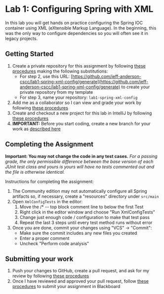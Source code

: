 # Lab 1: Configuring Spring with XML

In this lab you will get hands on practice configuring the Spring IOC container using XML (eXtensible Markup Language). In the beginning, this was the only way to configure dependencies so you will often see it in legacy projects. 

## Getting Started

1. Create a private repository for this assignment by following [these procedures](https://github.com/jeff-anderson-cscc/lab0-completing-and-submitting-assignments#create-a-private-repository-for-completing-this-assignment) making the following substitutions:
    * For step 2, use this URL: [https://github.com/jeff-anderson-cscc/lab1-spring-xml-config/generate](https://github.com/jeff-anderson-cscc/lab1-spring-xml-config/generate) to create your private repository from my template
    * For step 3, name your repository: ``lab1-spring-xml-config``
1. Add me as a collaborator so I can view and grade your work by following [these procedures](https://github.com/jeff-anderson-cscc/lab0-completing-and-submitting-assignments#add-me-as-a-collaborator-so-i-can-view-and-grade-your-work)
1. Create and checkout a new project for this lab in IntelliJ by following [these procedures](https://github.com/jeff-anderson-cscc/lab0-completing-and-submitting-assignments#create-and-checkout-a-new-project-for-this-lab-in-intellij)
1. **IMPORTANT:** Before you start coding, create a new branch for your work as [described here](https://github.com/jeff-anderson-cscc/lab0-completing-and-submitting-assignments#important-before-you-start-coding)

## Completing the Assignment

**Important: You may not change the code in any test cases.** _For a passing grade, the only permissible difference between the base version of each JUnit test class and yours is yours will have no tests commented out and the file is otherwise identical._

Instructions for completing the assignment:

1. The Community edition may not automatically configure all Spring artifacts so, if necessary, create a "resources" directory under ``src/main``
1. Open ``XmlConfigTests`` in the editor:
    1. Move the /* -- top block comment line to below the first Test
    1. Right click in the editor window and choose "Run XmlConfigTests"
    1. Change just enough code / configuration to make that test pass
    1. Repeat the last 3 steps until every test method runs without error
1. Once you are done, commit your changes using "VCS" -> "Commit":
    * Make sure the commit includes any new files you created
    * Enter a proper comment
    * Uncheck "Perform code analysis"

## Submitting your work


1. Push your changes to GitHub, create a pull request, and ask for my review by following [these procedures](https://github.com/jeff-anderson-cscc/lab0-completing-and-submitting-assignments#push-your-changes-and-create-a-pull-request-for-grading)
1. Once I have reviewed and approved your pull request, follow [these procedures](https://github.com/jeff-anderson-cscc/lab0-completing-and-submitting-assignments#once-your-pull-request-is-reviewed-and-approved) to submit your assignment in Blackboard


